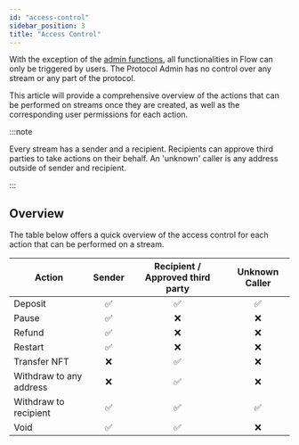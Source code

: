 ```yaml
---
id: "access-control"
sidebar_position: 3
title: "Access Control"
---
```


With the exception of the [admin functions](/concepts/governance#flow), all functionalities in Flow can only be
triggered by users. The Protocol Admin has no control over any stream or any part of the protocol.

This article will provide a comprehensive overview of the actions that can be performed on streams once they are
created, as well as the corresponding user permissions for each action.

:::note

Every stream has a sender and a recipient. Recipients can approve third parties to take actions on their behalf. An
'unknown' caller is any address outside of sender and recipient.

:::

## Overview

The table below offers a quick overview of the access control for each action that can be performed on a stream.

| Action                  | Sender | Recipient / Approved third party | Unknown Caller |
| ----------------------- | :----: | :------------------------------: | :------------: |
| Deposit                 |   ✅   |                ✅                |       ✅       |
| Pause                   |   ✅   |                ❌                |       ❌       |
| Refund                  |   ✅   |                ❌                |       ❌       |
| Restart                 |   ✅   |                ❌                |       ❌       |
| Transfer NFT            |   ❌   |                ✅                |       ❌       |
| Withdraw to any address |   ❌   |                ✅                |       ❌       |
| Withdraw to recipient   |   ✅   |                ✅                |       ✅       |
| Void                    |   ✅   |                ✅                |       ❌       |
